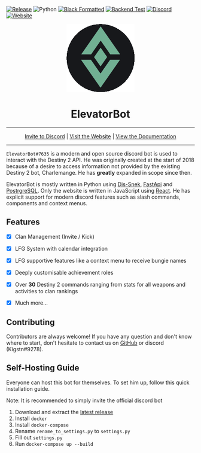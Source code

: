 [![Release](https://img.shields.io/github/v/release/LukasSchmid97/elevatorbot?label=Version&logo=github)](https://github.com/LukasSchmid97/elevatorbot/releases)
![Python](https://img.shields.io/badge/Python-3.10+-1081c1?logo=python)
[![Black Formatted](https://img.shields.io/github/workflow/status/LukasSchmid97/elevatorbot/Black%20Formating/master?label=Black%20Formatting&logo=github)](https://github.com/LukasSchmid97/elevatorbot/actions/workflows/Backend_pytest.yml)
[![Backend Test](https://img.shields.io/github/workflow/status/LukasSchmid97/elevatorbot/Test%20Backend/master?label=Backend%20Tests&logo=github)](https://github.com/LukasSchmid97/elevatorbot/actions/workflows/Backend_pytest.yml)
[![Discord](https://img.shields.io/discord/669293365900214293?color=%235865F2&label=Descend%20Discord&logo=discord&logoColor=%235865F2)](https://discord.gg/descend)
[![Website](https://img.shields.io/badge/Website-elevatorbot.ch-0f80c0?logo=react)](https://elevatorbot.ch/)


<p align="center">
  <img src="https://raw.githubusercontent.com/LukasSchmid97/elevatorbot/master/logo.png" alt="ElevatorBot Logo">
</p>
<h1 align="center">
    ElevatorBot
</h1>

---
<div align="center">
    <a href="# todo url">Invite to Discord</a> | <a href="https://elevatorbot.ch/">Visit the Website</a> | <a href="# todo url">View the Documentation</a>
</div>

---

`ElevatorBot#7635` is a modern and open source discord bot is used to interact with the Destiny 2 API. He was originally created at the start of 2018 because of a desire to access information not provided by the existing Destiny 2 bot, Charlemange. He has **greatly** expanded in scope since then.

ElevatorBot is mostly written in Python using [Dis-Snek](https://github.com/Discord-Snake-Pit/Dis-Snek), [FastApi](https://github.com/tiangolo/fastapi/) and [PostrgreSQL](https://github.com/postgres/postgres). Only the website is written in JavaScript using [React](https://github.com/facebook/react). He has explicit support for modern discord features such as slash commands, components and context menus.


## Features
-[x] Clan Management (Invite / Kick)
-[x] LFG System with calendar integration
-[x] LFG supportive features like a context menu to receive bungie names
-[x] Deeply customisable achievement roles
-[x] Over **30** Destiny 2 commands ranging from stats for all weapons and activities to clan rankings
-[x] Much more...


## Contributing
Contributors are always welcome!
If you have any question and don't know where to start, don't hesitate to contact us on [GitHub](https://github.com/Kigstn) or discord (Kigstn#9278).


## Self-Hosting Guide
Everyone can host this bot for themselves. To set him up, follow this quick installation guide.

Note: It is recommended to simply invite the official discord bot

1) Download and extract the [latest release](https://github.com/LukasSchmid97/elevatorbot/releases)
2) Install `docker`
3) Install `docker-compose`
4) Rename `rename_to_settings.py` to `settings.py`
5) Fill out `settings.py`
6) Run `docker-compose up --build`
